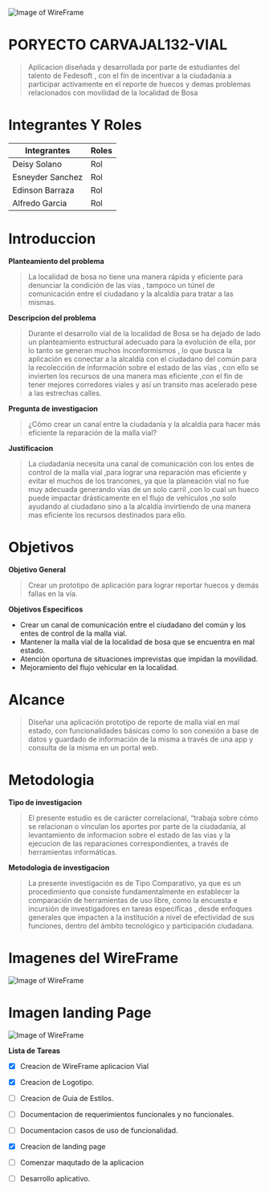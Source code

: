 ![Image of WireFrame](https://i.imgur.com/dOmpJHr.png)


# PORYECTO CARVAJAL132-VIAL

>Aplicacion diseñada y desarrollada por parte de estudiantes del talento de Fedesoft , con el fin de incentivar a la ciudadanía a participar activamente en el reporte de huecos y demas problemas relacionados con movilidad de la localidad de Bosa 

# Integrantes Y Roles 

**Integrantes** | **Roles**
------------ | -------------
Deisy Solano | Rol
Esneyder Sanchez | Rol
Edinson Barraza | Rol
Alfredo Garcia | Rol




# Introduccion

**Planteamiento del problema** 
>La localidad de bosa no tiene una manera rápida y eficiente para denunciar  la condición de las vías , tampoco un túnel de comunicación entre el ciudadano y la alcaldía para tratar a las mismas.

**Descripcion del problema**
>Durante el desarrollo vial de la localidad de Bosa se ha dejado de lado un planteamiento estructural adecuado para la evolución de ella, por lo tanto se generan muchos inconformismos , lo que busca la aplicación es conectar a la alcaldía con el ciudadano del común para la recolección de información sobre el estado de las vías , con ello se invierten los recursos de una manera mas eficiente ,con el fin de tener mejores corredores viales y así un transito mas acelerado pese a las estrechas calles.

**Pregunta de investigacion**
>¿Cómo crear un canal entre la ciudadanía y la alcaldía para hacer más eficiente la reparación de la malla vial?

**Justificacion**
>La ciudadanía necesita una canal de comunicación con los entes de control de la malla vial ,para lograr una reparación mas eficiente y evitar el muchos de los trancones, ya que la planeación vial no fue muy adecuada generando vías de un solo carril ,con lo cual un hueco puede impactar drásticamente en el flujo de vehículos ,no solo ayudando al ciudadano sino a la alcaldía invirtiendo de una manera mas eficiente los recursos destinados para ello.

# Objetivos

**Objetivo General**
>Crear un prototipo de aplicación para lograr reportar huecos y demás fallas en la vía.

**Objetivos Especificos**

* Crear un canal de comunicación entre el ciudadano del común y los entes de control de la malla vial.
* Mantener la malla vial de la localidad de bosa que se encuentra en mal estado.
* Atención oportuna de situaciones imprevistas que impidan la movilidad.
* Mejoramiento del flujo vehicular en la localidad.

# Alcance 
>Diseñar una aplicación prototipo de reporte de malla vial en mal estado, con funcionalidades básicas como lo son conexión a base de datos y guardado de información de la misma a través de una app y consulta de la misma en un portal web.

# Metodologia
**Tipo de investigacion**
>El presente estudio es de carácter correlacional, “trabaja sobre cómo se relacionan o vinculan los aportes por parte de la ciudadanía, al levantamiento de informacion sobre el estado de las vias y la ejecucion de las reparaciones correspondientes, a través de herramientas informáticas.

**Metodologia de investigacion**
>La presente investigación es de Tipo Comparativo, ya que es un procedimiento que consiste fundamentalmente en establecer la comparación de herramientas de uso libre, como la encuesta e incursión de investigadores en tareas específicas , desde enfoques generales que impacten a la institución a nivel de efectividad de sus funciones, dentro del ámbito tecnológico y participación ciudadana.

# Imagenes del WireFrame

![Image of WireFrame](https://i.imgur.com/PqVep8j.gif)



# Imagen landing Page 

![Image of WireFrame](https://i.imgur.com/4xtwtHg.gif)

**Lista de Tareas**
- [x] Creacion de WireFrame aplicacion Vial
- [x] Creacion de Logotipo.
- [ ] Creacion de Guia de Estilos.
- [ ] Documentacion de requerimientos funcionales y no funcionales.
- [ ] Documentacion casos de uso de funcionalidad.
- [x] Creacion de landing page
- [ ] Comenzar maqutado de la aplicacion
- [ ] Desarrollo aplicativo.





